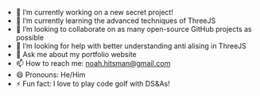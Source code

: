 - 🔭 I’m currently working on a new secret project!
- 🌱 I’m currently learning the advanced techniques of ThreeJS
- 👯 I’m looking to collaborate on as many open-source GitHub projects as possible
- 🤔 I’m looking for help with better understanding anti alising in ThreeJS
- 💬 Ask me about my portfolio website
- 📫 How to reach me: noah.hitsman@gmail.com
- 😄 Pronouns: He/Him
- ⚡ Fun fact: I love to play code golf with DS&As!
